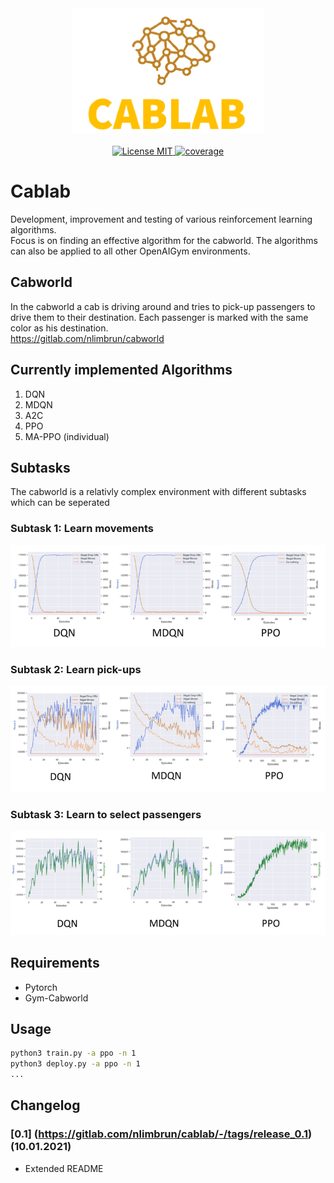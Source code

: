 <div align="center">
		<img width="auto" height="200px" src="img/icon.png">
</div>

<br/>
<div align="center">
	<a href="https://opensource.org/licenses/MIT">
		<img alt="License MIT" src="https://img.shields.io/badge/License-MIT-yellow.svg">
	</a>
	<a href="https://opensource.org/licenses/MIT">
		<img alt="coverage" src="https://img.shields.io/badge/coverage-95%25-green">
	</a>
</div>

# Cablab

Development, improvement and testing of various reinforcement learning algorithms. <br>
Focus is on finding an effective algorithm for the cabworld. The algorithms can also be applied to all other OpenAIGym environments.

## Cabworld

In the cabworld a cab is driving around and tries to pick-up passengers to drive them to their destination.
Each passenger is marked with the same color as his destination. <br>
https://gitlab.com/nlimbrun/cabworld

## Currently implemented Algorithms

1. DQN
5. MDQN
2. A2C
3. PPO
4. MA-PPO (individual)

## Subtasks​

The cabworld is a relativly complex environment with different subtasks which can be seperated

### Subtask 1: Learn movements 

![](img/sub1_movements.png)

### Subtask 2: Learn pick-ups 

![](img/sub2_pick_drop.png)

### Subtask 3: Learn to select passengers 

![](img/sub3_select_pass.png)


## Requirements 

- Pytorch 
- Gym-Cabworld 

## Usage 

```bash
python3 train.py -a ppo -n 1
python3 deploy.py -a ppo -n 1
...
```

## Changelog

### [0.1] (https://gitlab.com/nlimbrun/cablab/-/tags/release_0.1) (10.01.2021)
- Extended README